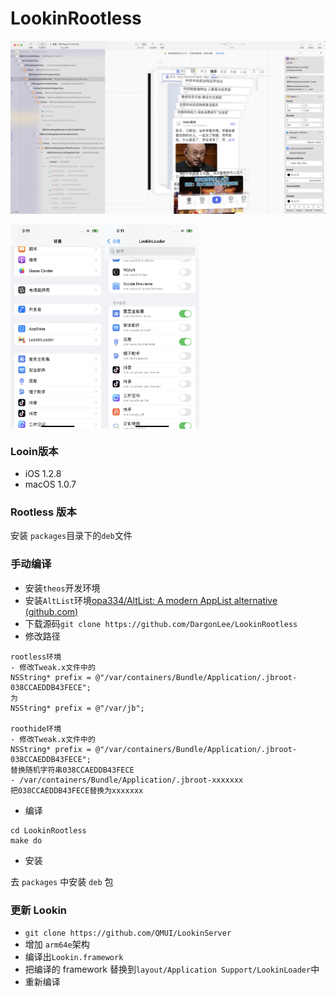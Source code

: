 # LookinRootless

![20240926151128](README.assets/20240926151128.jpg)
<div style="display: flex;">
    <img src="README.assets/IMG_0141.PNG" style="display:inline; width: 30%;">
		<img src="README.assets/IMG_0142.PNG" style="display:inline; width: 30%;">
</div>



### Looin版本

- iOS 1.2.8
- macOS 1.0.7

### Rootless 版本

安装 `packages`目录下的`deb`文件

### 手动编译

- 安装`theos`开发环境
- 安装`AltList`环境[opa334/AltList: A modern AppList alternative (github.com)](https://github.com/opa334/AltList)
- 下载源码`git clone https://github.com/DargonLee/LookinRootless`
- 修改路径

```obj
rootless环境
- 修改Tweak.x文件中的
NSString* prefix = @"/var/containers/Bundle/Application/.jbroot-038CCAEDDB43FECE";
为
NSString* prefix = @"/var/jb";

roothide环境
- 修改Tweak.x文件中的
NSString* prefix = @"/var/containers/Bundle/Application/.jbroot-038CCAEDDB43FECE";
替换随机字符串038CCAEDDB43FECE
- /var/containers/Bundle/Application/.jbroot-xxxxxxx
把038CCAEDDB43FECE替换为xxxxxxx
```

- 编译

```shell
cd LookinRootless
make do
```

- 安装

去 `packages` 中安装 `deb` 包



### 更新 Lookin

- `git clone https://github.com/QMUI/LookinServer`
- 增加 `arm64e`架构
- 编译出`Lookin.framework`
- 把编译的 framework 替换到`layout/Application Support/LookinLoader`中
- 重新编译

